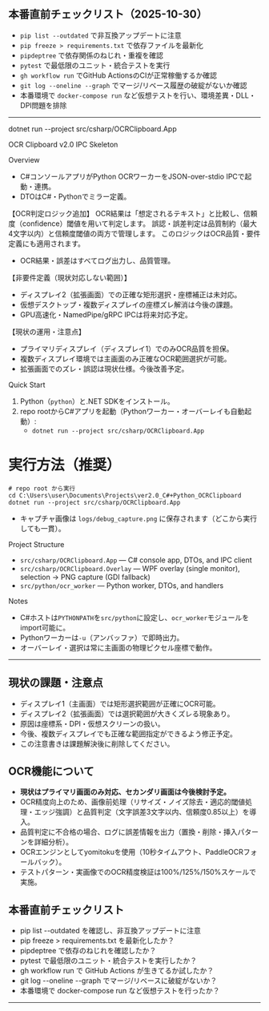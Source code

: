 
## 本番直前チェックリスト（2025-10-30）

- `pip list --outdated` で非互換アップデートに注意
- `pip freeze > requirements.txt` で依存ファイルを最新化
- `pipdeptree` で依存関係のねじれ・重複を確認
- `pytest` で最低限のユニット・統合テストを実行
- `gh workflow run` でGitHub ActionsのCIが正常稼働するか確認
- `git log --oneline --graph` でマージ/リベース履歴の破綻がないか確認
- 本番環境で `docker-compose run` など仮想テストを行い、環境差異・DLL・DPI問題を排除

---
dotnet run --project src/csharp/OCRClipboard.App

OCR Clipboard v2.0  IPC Skeleton

Overview
- C#コンソールアプリがPython OCRワーカーをJSON-over-stdio IPCで起動・連携。
- DTOはC#・Pythonでミラー定義。

【OCR判定ロジック追加】
OCR結果は「想定されるテキスト」と比較し、信頼度（confidence）閾値を用いて判定します。
誤認・誤差判定は品質制約（最大4文字以内）と信頼度閾値の両方で管理します。
このロジックはOCR品質・要件定義にも適用されます。


- OCR結果・誤差はすべてログ出力し、品質管理。

【非要件定義（現状対応しない範囲）】
- ディスプレイ2（拡張画面）での正確な矩形選択・座標補正は未対応。
- 仮想デスクトップ・複数ディスプレイの座標ズレ解消は今後の課題。
- GPU高速化・NamedPipe/gRPC IPCは将来対応予定。

【現状の運用・注意点】
- プライマリディスプレイ（ディスプレイ1）でのみOCR品質を担保。
- 複数ディスプレイ環境では主画面のみ正確なOCR範囲選択が可能。
- 拡張画面でのズレ・誤認は現状仕様。今後改善予定。

Quick Start
1) Python（`python`）と.NET SDKをインストール。
2) repo rootからC#アプリを起動（Pythonワーカー・オーバーレイも自動起動）:
   - `dotnet run --project src/csharp/OCRClipboard.App`

# 実行方法（推奨）

```pwsh
# repo root から実行
cd C:\Users\user\Documents\Projects\ver2.0_C#+Python_OCRClipboard
dotnet run --project src/csharp/OCRClipboard.App
```

- キャプチャ画像は `logs/debug_capture.png` に保存されます（どこから実行しても一貫）。

Project Structure
- `src/csharp/OCRClipboard.App` — C# console app, DTOs, and IPC client
- `src/csharp/OCRClipboard.Overlay` — WPF overlay (single monitor), selection → PNG capture (GDI fallback)
- `src/python/ocr_worker` — Python worker, DTOs, and handlers

Notes
- C#ホストは`PYTHONPATH`を`src/python`に設定し、`ocr_worker`モジュールをimport可能に。
- Pythonワーカーは`-u`（アンバッファ）で即時出力。
- オーバーレイ・選択は常に主画面の物理ピクセル座標で動作。

---
## 現状の課題・注意点

- ディスプレイ1（主画面）では矩形選択範囲が正確にOCR可能。
- ディスプレイ2（拡張画面）では選択範囲が大きくズレる現象あり。
- 原因は座標系・DPI・仮想スクリーンの扱い。
- 今後、複数ディスプレイでも正確な範囲指定ができるよう修正予定。
- この注意書きは課題解決後に削除してください。

## OCR機能について

- **現状はプライマリ画面のみ対応、セカンダリ画面は今後検討予定。**
- OCR精度向上のため、画像前処理（リサイズ・ノイズ除去・適応的閾値処理・エッジ強調）と品質判定（文字誤差3文字以内、信頼度0.85以上）を導入。
- 品質判定に不合格の場合、ログに誤差情報を出力（置換・削除・挿入パターンを詳細分析）。
- OCRエンジンとしてyomitokuを使用（10秒タイムアウト、PaddleOCRフォールバック）。
- テストパターン・実画像でのOCR精度検証は100%/125%/150%スケールで実施。

## 本番直前チェックリスト

- pip list --outdated を確認し、非互換アップデートに注意
- pip freeze > requirements.txt を最新化したか？
- pipdeptree で依存のねじれを確認したか？
- pytest で最低限のユニット・統合テストを実行したか？
- gh workflow run で GitHub Actions が生きてるか試したか？
- git log --oneline --graph でマージ/リベースに破綻がないか？
- 本番環境で docker-compose run など仮想テストを行ったか？

---
